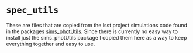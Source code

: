 # `spec_utils`

These are files that are copied from the lsst project simulations code found
in the packages [sims_photUtils](https://github.com/lsst/sims_photUtils). Since
there is currently no easy way to install just the sims_photUtils package I
copied them here as a way to keep everything together and easy to use.
